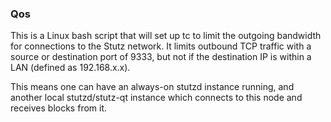### Qos ###

This is a Linux bash script that will set up tc to limit the outgoing bandwidth for connections to the Stutz network. It limits outbound TCP traffic with a source or destination port of 9333, but not if the destination IP is within a LAN (defined as 192.168.x.x).

This means one can have an always-on stutzd instance running, and another local stutzd/stutz-qt instance which connects to this node and receives blocks from it.
